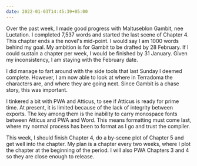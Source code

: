 ```yaml
---
date: 2022-01-03T14:45:39+05:00
---
```

Over the past week, I made good progress with Maltuseblon Gambit, nee Luctation. I completed 7,537 words and started the last scene of Chapter 4. This chapter ends a the novel's mid-point. I would say I am 1000 words behind my goal. My ambition is for Gambit to be drafted by 28 February. If I could sustain a chapter per week, I would be finished by 31 January. Given my inconsistency, I am staying with the February date.

I did manage to fart around with the side tools that last Sunday I deemed complete. However, I am now able to look at where in Terradoma the characters are, and where they are going next. Since Gambit is a chase story, this was important.

I tinkered a bit with PWA and Atticus, to see if Atticus is ready for prime time. At present, it is limited because of the lack of integrity between exports. The key among them is the inability to carry monospace fonts between Atticus and PWA and Word. This means formatting must come last, where my normal process has been to format as I go and trust the compiler.

This week, I should finish Chapter 4, do a by-scene plot of Chapter 5 and get well into the chapter. My plan is a chapter every two weeks, where I plot the chapter at the beginning of the period. I will also PWA Chapters 3 and 4 so they are close enough to release.